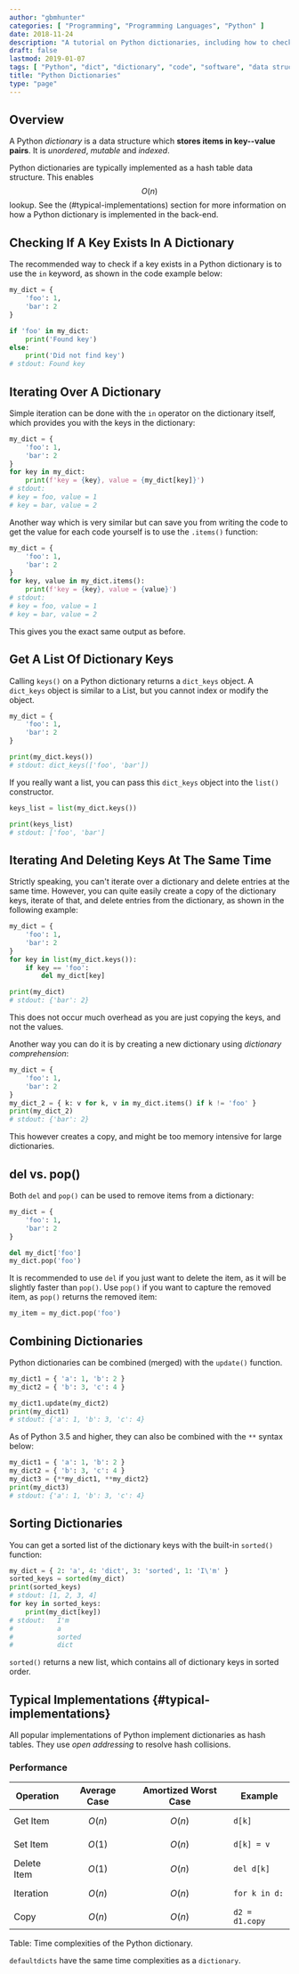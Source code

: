 ```yaml
---
author: "gbmhunter"
categories: [ "Programming", "Programming Languages", "Python" ]
date: 2018-11-24
description: "A tutorial on Python dictionaries, including how to check if keys exits, delete items while iterating, and more."
draft: false
lastmod: 2019-01-07
tags: [ "Python", "dict", "dictionary", "code", "software", "data structures", "containers", "iterations", "hash tables" ]
title: "Python Dictionaries"
type: "page"
---
```


## Overview

A Python _dictionary_ is a data structure which **stores items in key--value pairs**. It is _unordered_, _mutable_ and _indexed_.

Python dictionaries are typically implemented as a hash table data structure. This enables $$O(n)$$ lookup. See the (#typical-implementations) section for more information on how a Python dictionary is implemented in the back-end.

## Checking If A Key Exists In A Dictionary

The recommended way to check if a key exists in a Python dictionary is to use the `in` keyword, as shown in the code example below:

```python
my_dict = {
    'foo': 1,
    'bar': 2
}

if 'foo' in my_dict:
    print('Found key')
else:
    print('Did not find key')
# stdout: Found key
```

## Iterating Over A Dictionary

Simple iteration can be done with the `in` operator on the dictionary itself, which provides you with the keys in the dictionary:

```python
my_dict = {
    'foo': 1,
    'bar': 2
}
for key in my_dict:
    print(f'key = {key}, value = {my_dict[key]}')
# stdout:
# key = foo, value = 1
# key = bar, value = 2
```

Another way which is very similar but can save you from writing the code to get the value for each code yourself is to use the `.items()` function:

```python
my_dict = {
    'foo': 1,
    'bar': 2
}
for key, value in my_dict.items():
    print(f'key = {key}, value = {value}')
# stdout:
# key = foo, value = 1
# key = bar, value = 2
```

This gives you the exact same output as before.

## Get A List Of Dictionary Keys

Calling `keys()` on a Python dictionary returns a `dict_keys` object. A `dict_keys` object is similar to a List, but you cannot index or modify the object.

```python
my_dict = {
    'foo': 1,
    'bar': 2
}

print(my_dict.keys())
# stdout: dict_keys(['foo', 'bar'])
```

If you really want a list, you can pass this `dict_keys` object into the `list()` constructor.

```python
keys_list = list(my_dict.keys())

print(keys_list)
# stdout: ['foo', 'bar']
```

## Iterating And Deleting Keys At The Same Time

Strictly speaking, you can't iterate over a dictionary and delete entries at the same time. However, you can quite easily create a copy of the dictionary keys, iterate of that, and delete entries from the dictionary, as shown in the following example:

```python
my_dict = {
    'foo': 1,
    'bar': 2
}
for key in list(my_dict.keys()):
    if key == 'foo':
        del my_dict[key]

print(my_dict)
# stdout: {'bar': 2}
```

This does not occur much overhead as you are just copying the keys, and not the values.

Another way you can do it is by creating a new dictionary using _dictionary comprehension_:

```python
my_dict = {
    'foo': 1,
    'bar': 2
}
my_dict_2 = { k: v for k, v in my_dict.items() if k != 'foo' }
print(my_dict_2)
# stdout: {'bar': 2}
```

This however creates a copy, and might be too memory intensive for large dictionaries.

## del vs. pop()

Both `del` and `pop()` can be used to remove items from a dictionary:

```python
my_dict = {
    'foo': 1,
    'bar': 2
}

del my_dict['foo']
my_dict.pop('foo')
```

It is recommended to use `del` if you just want to delete the item, as it will be slightly faster than `pop()`. Use `pop()` if you want to capture the removed item, as `pop()` returns the removed item:

```python
my_item = my_dict.pop('foo')
```

## Combining Dictionaries

Python dictionaries can be combined (merged) with the `update()` function.

```python
my_dict1 = { 'a': 1, 'b': 2 }
my_dict2 = { 'b': 3, 'c': 4 }

my_dict1.update(my_dict2)
print(my_dict1)
# stdout: {'a': 1, 'b': 3, 'c': 4}
```

As of Python 3.5 and higher, they can also be combined with the `**` syntax below:

```python
my_dict1 = { 'a': 1, 'b': 2 }
my_dict2 = { 'b': 3, 'c': 4 }
my_dict3 = {**my_dict1, **my_dict2}
print(my_dict3)
# stdout: {'a': 1, 'b': 3, 'c': 4}
```

## Sorting Dictionaries

You can get a sorted list of the dictionary keys with the built-in `sorted()` function:

```python
my_dict = { 2: 'a', 4: 'dict', 3: 'sorted', 1: 'I\'m' }
sorted_keys = sorted(my_dict)
print(sorted_keys)
# stdout: [1, 2, 3, 4]
for key in sorted_keys:
    print(my_dict[key])
# stdout:   I'm
#           a
#           sorted
#           dict
```

`sorted()` returns a new list, which contains all of dictionary keys in sorted order.

## Typical Implementations {#typical-implementations}

All popular implementations of Python implement dictionaries as hash tables. They use _open addressing_ to resolve hash collisions.

### Performance

Operation   | Average Case | Amortized Worst Case | Example
------------|--------------|----------------------|--------------
Get Item    | $$O(n)$$     | $$O(n)$$             | `d[k]`
Set Item    | $$O(1)$$     | $$O(n)$$             | `d[k] = v`
Delete Item | $$O(1)$$     | $$O(n)$$             | `del d[k]`
Iteration   | $$O(n)$$     | $$O(n)$$             | `for k in d:`
Copy        | $$O(n)$$     | $$O(n)$$             | `d2 = d1.copy`
Table: Time complexities of the Python dictionary.

`defaultdicts` have the same time complexities as a `dictionary`.